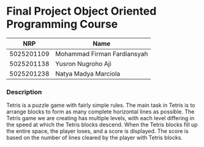 # Final Project Object Oriented Programming Course

| **NRP** | **Name** | 
| ------------- | --------- |
| 5025201109 | Mohammad Firman Fardiansyah |
| 5025201138 | Yusron Nugroho Aji |
| 5025201238 | Natya Madya Marciola |

### Description
Tetris is a puzzle game with fairly simple rules. The main task in Tetris is to arrange blocks to form as many complete horizontal lines as possible. The Tetris game we are creating has multiple levels, with each level differing in the speed at which the Tetris blocks descend. When the Tetris blocks fill up the entire space, the player loses, and a score is displayed. The score is based on the number of lines cleared by the player with Tetris blocks.
